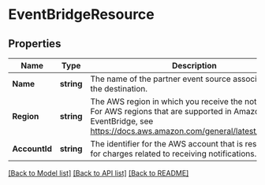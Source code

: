 # EventBridgeResource

## Properties
Name | Type | Description | Notes
------------ | ------------- | ------------- | -------------
**Name** | **string** | The name of the partner event source associated with the destination. | [default to null]
**Region** | **string** | The AWS region in which you receive the notifications. For AWS regions that are supported in Amazon EventBridge, see https://docs.aws.amazon.com/general/latest/gr/ev.html. | [default to null]
**AccountId** | **string** | The identifier for the AWS account that is responsible for charges related to receiving notifications. | [default to null]

[[Back to Model list]](../README.md#documentation-for-models) [[Back to API list]](../README.md#documentation-for-api-endpoints) [[Back to README]](../README.md)

